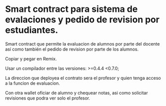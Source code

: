 # Smart contract para sistema de evalaciones y pedido de revision por estudiantes.
Smart contract que permite la evaluacion de alumnos por parte del docente así como también el pedido de revision por parte de los alumnos.

Copiar y pegar en Remix.

Usar un compilador entre las versiones: >=0.4.4 <0.7.0;

La direccion que deployea el contrato sera el profesor y quien tenga acceso a la funcion de evaluacion.

Con otra wallet oficiar de alumno y chequear notas, asi como solicitar revisiones que podra ver solo el profesor.
